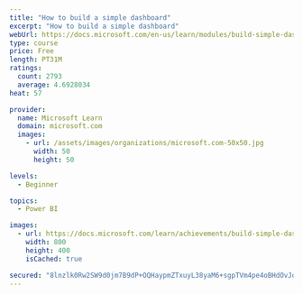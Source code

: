 ```yaml
---
title: "How to build a simple dashboard"
excerpt: "How to build a simple dashboard"
webUrl: https://docs.microsoft.com/en-us/learn/modules/build-simple-dashboard/
type: course
price: Free
length: PT31M
ratings:
  count: 2793
  average: 4.6928034
heat: 57

provider:
  name: Microsoft Learn
  domain: microsoft.com
  images:
    - url: /assets/images/organizations/microsoft.com-50x50.jpg
      width: 50
      height: 50

levels:
  - Beginner

topics:
  - Power BI

images:
  - url: https://docs.microsoft.com/learn/achievements/build-simple-dashboard-social.png
    width: 800
    height: 400
    isCached: true

secured: "8lnzlk0Rw2SW9d0jm7B9dP+OQHaypmZTxuyL38yaM6+sgpTVm4pe4oBHdOvJoMkwToz4LlLVno2xYfnfv9XCAf6xJ4Bm2FoFQHYa0Id2SfiUb6u+WjnMSo9cKLxFkwMywpoRvANUuav7MQdpyDHGi96t7VgZ1+TmePH9G7biNNKh4bRmu9wBXBzyk4wKMPLMnR+saAIS7ybheOziwDLAUq+bc8DGnvmacemjVDMZnTSHKRpWW1okzsNHlcXIyxtk7gFyqP7/VcYzA6UO5wx9oRrR6FetH0d2iJCt8xg3emBRiWsn5gtT7YnP0hVp9tlIUXmJroy0VmHDgq6jjMeDtvfKISp1j33rfKYhH9jtPUMy3/Rx30Ik1fMMWKgFf5Q7h/b2QmnEUT6vJ+tSTVYh1KObysYHfmrL6TDcFZ4cn9I=;PAEUycvv/Bep71+lMBBhnA=="
---
```


